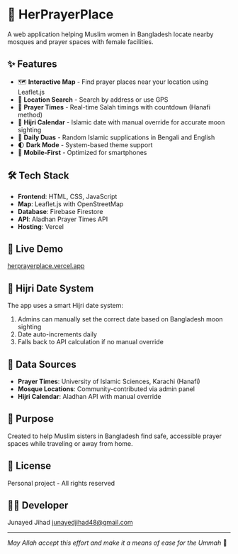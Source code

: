 # 🕌 HerPrayerPlace

A web application helping Muslim women in Bangladesh locate nearby mosques and prayer spaces with female facilities.

## ✨ Features

- 🗺️ **Interactive Map** - Find prayer places near your location using Leaflet.js
- 📍 **Location Search** - Search by address or use GPS
- 🕋 **Prayer Times** - Real-time Salah timings with countdown (Hanafi method)
- 📅 **Hijri Calendar** - Islamic date with manual override for accurate moon sighting
- 🤲 **Daily Duas** - Random Islamic supplications in Bengali and English
- 🌓 **Dark Mode** - System-based theme support
- 📱 **Mobile-First** - Optimized for smartphones

## 🛠️ Tech Stack

- **Frontend**: HTML, CSS, JavaScript
- **Map**: Leaflet.js with OpenStreetMap
- **Database**: Firebase Firestore
- **API**: Aladhan Prayer Times API
- **Hosting**: Vercel

## 🚀 Live Demo

[herprayerplace.vercel.app](https://herprayerplace.vercel.app)


## 🌙 Hijri Date System

The app uses a smart Hijri date system:
1. Admins can manually set the correct date based on Bangladesh moon sighting
2. Date auto-increments daily
3. Falls back to API calculation if no manual override

## 📍 Data Sources

- **Prayer Times**: University of Islamic Sciences, Karachi (Hanafi)
- **Mosque Locations**: Community-contributed via admin panel
- **Hijri Calendar**: Aladhan API with manual override

## 🙏 Purpose

Created to help Muslim sisters in Bangladesh find safe, accessible prayer spaces while traveling or away from home.

## 📄 License

Personal project - All rights reserved

## 👨‍💻 Developer

Junayed Jihad
[junayedjihad48@gmail.com](mailto:junayedjihad48@gmail.com)

---

*May Allah accept this effort and make it a means of ease for the Ummah* 🤲
